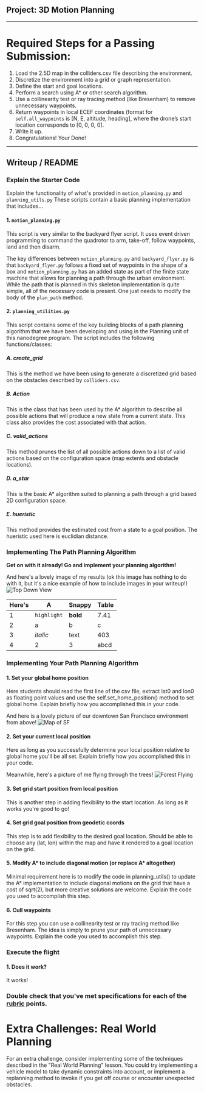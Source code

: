 ## Project: 3D Motion Planning

---


# Required Steps for a Passing Submission:
1. Load the 2.5D map in the colliders.csv file describing the environment.
2. Discretize the environment into a grid or graph representation.
3. Define the start and goal locations.
4. Perform a search using A* or other search algorithm.
5. Use a collinearity test or ray tracing method (like Bresenham) to remove unnecessary waypoints.
6. Return waypoints in local ECEF coordinates (format for `self.all_waypoints` is [N, E, altitude, heading], where the drone’s start location corresponds to [0, 0, 0, 0].
7. Write it up.
8. Congratulations!  Your Done!

---
## Writeup / README

### Explain the Starter Code

Explain the functionality of what's provided in `motion_planning.py` and `planning_utils.py`
These scripts contain a basic planning implementation that includes...

#### 1. `motion_planning.py`

This script is very similar to the backyard flyer script. It uses event driven programming to command the quadrotor to arm, take-off, follow waypoints, land and then disarm.

The key differences between `motion_planning.py` and `backyard_flyer.py` is that
`backyard_flyer.py` follows a fixed set of waypoints in the shape of a box and
`motion_planning.py` has an added state as part of the finite state machine that
allows for planning a path through the urban environment. While the path that is
planned in this skeleton implementation is quite simple, all of the necessary
code is present. One just needs to modify the body of the `plan_path` method.

#### 2. `planning_utilities.py`

This script contains some of the key building blocks of a path planning algorithm
that we have been developing and using in the Planning unit of this nanodegree
program. The script includes the following functions/classes:

##### A. create_grid

This is the method we have been using to generate a discretized grid based on the
obstacles described by `colliders.csv`.

##### B. Action

This is the class that has been used by the A* algorithm to describe all possible
actions that will produce a new state from a current state. This class also provides
the cost associated with that action.

##### C. valid_actions

This method prunes the list of all possible actions down to a list of valid actions
based on the configuration space (map extents and obstacle locations).

##### D. a_star

This is the basic A* algorithm suited to planning a path through a grid based
2D configuration space.

##### E. hueristic

This method provides the estimated cost from a state to a goal position. The
hueristic used here is euclidian distance.

### Implementing The Path Planning Algorithm

**Get on with it already! Go and implement your planning algorithm!**

And here's a lovely image of my results (ok this image has nothing to do with it, but it's a nice example of how to include images in your writeup!)
![Top Down View](./misc/high_up.png)

Here's | A | Snappy | Table
--- | --- | --- | ---
1 | `highlight` | **bold** | 7.41
2 | a | b | c
3 | *italic* | text | 403
4 | 2 | 3 | abcd

### Implementing Your Path Planning Algorithm

#### 1. Set your global home position
Here students should read the first line of the csv file, extract lat0 and lon0 as floating point values and use the self.set_home_position() method to set global home. Explain briefly how you accomplished this in your code.


And here is a lovely picture of our downtown San Francisco environment from above!
![Map of SF](./misc/map.png)

#### 2. Set your current local position
Here as long as you successfully determine your local position relative to global home you'll be all set. Explain briefly how you accomplished this in your code.


Meanwhile, here's a picture of me flying through the trees!
![Forest Flying](./misc/in_the_trees.png)

#### 3. Set grid start position from local position
This is another step in adding flexibility to the start location. As long as it works you're good to go!

#### 4. Set grid goal position from geodetic coords
This step is to add flexibility to the desired goal location. Should be able to choose any (lat, lon) within the map and have it rendered to a goal location on the grid.

#### 5. Modify A* to include diagonal motion (or replace A* altogether)
Minimal requirement here is to modify the code in planning_utils() to update the A* implementation to include diagonal motions on the grid that have a cost of sqrt(2), but more creative solutions are welcome. Explain the code you used to accomplish this step.

#### 6. Cull waypoints
For this step you can use a collinearity test or ray tracing method like Bresenham. The idea is simply to prune your path of unnecessary waypoints. Explain the code you used to accomplish this step.



### Execute the flight
#### 1. Does it work?
It works!

### Double check that you've met specifications for each of the [rubric](https://review.udacity.com/#!/rubrics/1534/view) points.

# Extra Challenges: Real World Planning

For an extra challenge, consider implementing some of the techniques described in the "Real World Planning" lesson. You could try implementing a vehicle model to take dynamic constraints into account, or implement a replanning method to invoke if you get off course or encounter unexpected obstacles.



